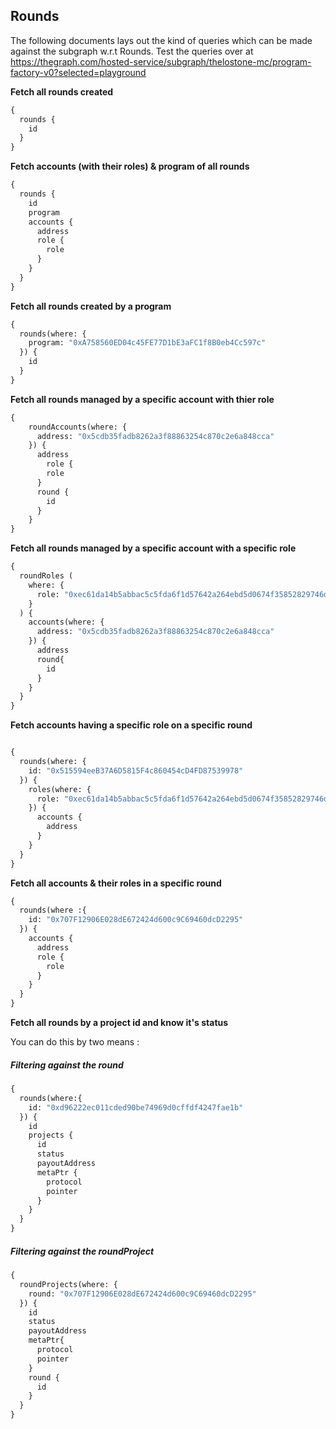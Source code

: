 ## Rounds

The following documents lays out the kind of queries which can be made against the subgraph w.r.t Rounds.
Test the queries over at https://thegraph.com/hosted-service/subgraph/thelostone-mc/program-factory-v0?selected=playground

**Fetch all rounds created**

```graphql
{
  rounds {
    id
  }
}
```

**Fetch accounts (with their roles) & program of all rounds**

```graphql
{
  rounds {
    id
    program
    accounts {
      address
      role {
        role
      }
    }
  }
}
```

**Fetch all rounds created by a program**

```graphql
{
  rounds(where: {
    program: "0xA758560ED04c45FE77D1bE3aFC1f8B0eb4Cc597c"
  }) {
    id
  }
}
```


**Fetch all rounds managed by a specific account with thier role**

```graphql
{
    roundAccounts(where: {
      address: "0x5cdb35fadb8262a3f88863254c870c2e6a848cca"
    }) {
      address
    	role {
        role
      }
      round {
        id
      }
    }
}
```

**Fetch all rounds managed by a specific account with a specific role**

```graphql
{
  roundRoles (
    where: {
      role: "0xec61da14b5abbac5c5fda6f1d57642a264ebd5d0674f35852829746dfb8174a5"
    }
  ) {
    accounts(where: {
      address: "0x5cdb35fadb8262a3f88863254c870c2e6a848cca"
    }) {
      address
      round{
        id
      }
    }
  }
}
```

**Fetch accounts having a specific role on a specific round**

```graphql

{
  rounds(where: {
    id: "0x515594eeB37A6D5815F4c860454cD4FD87539978"
  }) {
  	roles(where: {
      role: "0xec61da14b5abbac5c5fda6f1d57642a264ebd5d0674f35852829746dfb8174a5"
    }) {
      accounts {
        address
      }
    }
  }
}
```


**Fetch all accounts & their roles in a specific round**
```graphql
{
  rounds(where :{
    id: "0x707F12906E028dE672424d600c9C69460dcD2295"
  }) {
    accounts {
      address
      role {
        role
      }
    }
  }
}
```

**Fetch all rounds by a project id and know it's status**

You can do this by two means :
##### Filtering against the round

```graphql
{
  rounds(where:{
    id: "0xd96222ec011cded90be74969d0cffdf4247fae1b"
  }) {
    id
    projects {
      id
      status
      payoutAddress
      metaPtr {
        protocol
        pointer
      }
    }
  }
}
```

##### Filtering against the roundProject


```graphql
{
  roundProjects(where: {
    round: "0x707F12906E028dE672424d600c9C69460dcD2295"
  }) {
    id
    status
    payoutAddress
    metaPtr{
      protocol
      pointer
    }
    round {
      id
    }
  }
}
```